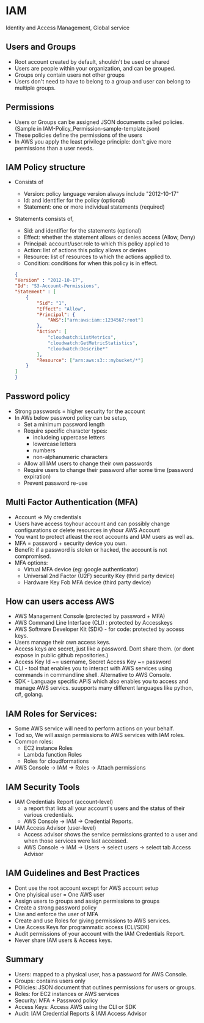 # IAM

Identity and Access Management, Global service

## Users and Groups

* Root account created by default, shouldn't be used or shared
* Users are people within your organization,  and can be grouped.
* Groups only contain users not other groups
* Users don't need to have to belong to a group and user can belong to multiple groups.

## Permissions

* Users or Groups can be assigned JSON documents called policies. (Sample in IAM-Policy_Permission-sample-template.json)
* These policies define the permissions of the users
* In AWS you apply the least privilege principle: don't give more permissions than a user needs.

## IAM Policy structure

* Consists of
    * Version: policy language version always include "2012-10-17"
    * Id: and identifier for the policy (optional)
    * Statement: one or more individual statements (required)

* Statements consists of,
    * Sid: and identifier for the statements (optional)
    * Effect: whether the statement allows or denies access (Allow, Deny)
    * Principal: account/user.role to which this policy applied to
    * Action: list of actions this policy allows or denies
    * Resource: list of resources to which the actions applied to.
    * Condition: conditions for when this policy is in effect.

    ```json
    {
    "Version" : "2012-10-17",
    "Id": "S3-Account-Permissions",
    "Statement" : [       
        {
            "Sid": "1",
            "Effect": "Allow",
            "Principal": {
                "AWS":["arn:aws:iam::1234567:root"]
            },
            "Action": [
                "cloudwatch:ListMetrics",
                "cloudwatch:GetMetricStatistics",
                "cloudwatch:Describe*"
            ],
            "Resource": ["arn:aws:s3:::mybucket/*"]
        }
    ]
    }
    ```

## Password policy

* Strong passwords = higher security for the account
* In AWs below password policy can be setup,
    - Set a minimum password length
    - Require specific character types:
        - includeing uppercase letters
        - lowercase letters
        - numbers
        - non-alphanumeric characters
    - Allow all IAM users to change their own passwords
    - Require users to change their password after some time (password expiration)
    - Prevent password re-use

## Multi Factor Authentication (MFA)

* Account => My credentials
* Users have access toyhour account and can possibly change configurations or delete resources in yhour AWS Account
* You want to protect atleast the root accounts and IAM users as well as.
* MFA = password + security device you own.
* Benefit:  if a password is stolen or hacked, the account is not compromised.
* MFA options:
    - Virtual MFA device (eg: google authenticator)
    - Universal 2nd Factor (U2F) security Key (thrid party device)
    - Hardware Key Fob MFA device (third party device)

## How can users access AWS

* AWS Management Console (protected by password + MFA)
* AWS Command Line Interface (CLI) : protected by Accesskeys
* AWS Software Developer Kit (SDK) - for code: protected by access keys.
* Users manage their own access keys.
* Access keys are secret, just like a password. Dont share them. (or dont expose in public github repositories.)
* Access Key Id ~= username, Secret Access Key ~= password
* CLI - tool that enables you to interact with AWS services using commands in commandline shell. Alternative to AWS Console.
* SDK - Language specific APIS which also enables you to access and manage AWS servics. suupports many different languages like python, c#, golang.

## IAM Roles for Services:

* Some AWS service will need to perform actions on your behalf.
* Tod so, We will assign permissions to AWS services with IAM roles.
* Common roles:
    - EC2 instance Roles
    - Lambda function Roles
    - Roles for cloudformations
* AWS Console -> IAM -> Roles -> Attach permissions

## IAM Security Tools

* IAM Credentials Report (account-level)
    - a report that lists all your account's users and the status of their various credentials.
    - AWS Console -> IAM -> Credential Reports.
* IAM Access Advisor (user-level)
    - Access advisor shows the service permissions granted to a user and when those services were last accessed.
    - AWS Console -> IAM -> Users -> select users -> select tab Access Advisor

## IAM Guidelines and Best Practices

* Dont use the root account except for AWS account setup
* One phyisical user = One AWS user
* Assign users to groups and assign permissions to groups
* Create a strong password policy
* Use and enforce the user of MFA
* Create and use Roles for giving permissions to AWS services.
* Use Access Keys for programmatic access (CLI/SDK)
* Audit permissions of your account with the IAM Credentials Report.
*  Never share IAM users & Access keys.

## Summary

* Users: mapped to a physical user, has a password for AWS Console.
* Groups: contains users only
* POlicies: JSON document that outlines permissions for users or groups.
* Roles: for EC2 instances or AWS services
* Security: MFA + Password policy
* Access Keys: Access AWS using the CLI or SDK
* Audit: IAM Credential Reports & IAM Access Advisor
